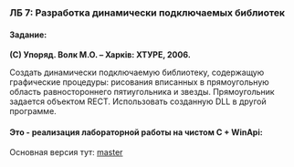 ### ЛБ 7: Разработка динамически подключаемых библиотек

#### Задание:

**(C) Упоряд. Волк М.О. – Харків: ХТУРЕ, 2006.**

Создать динамически подключаемую библиотеку, содержащую графические процедуры: 
рисования вписанных в прямоугольную область равностороннего пятиугольника и звезды. 
Прямоугольник задается объектом RECT. Использовать созданную DLL в другой программе.

#### Это - реализация лабораторной работы на чистом C + WinApi:
Основная версия тут: [master](https://github.com/s-kostyuk/labs_spro/tree/master/lab7_v2)

